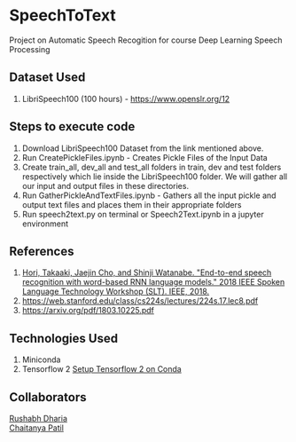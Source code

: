 # SpeechToText
Project on Automatic Speech Recogition for course Deep Learning Speech Processing

## Dataset Used
1. LibriSpeech100 (100 hours) - https://www.openslr.org/12

## Steps to execute code
1. Download LibriSpeech100 Dataset from the link mentioned above.
2. Run CreatePickleFiles.ipynb - Creates Pickle Files of the Input Data
3. Create train_all, dev_all and test_all folders in train, dev and test folders respectively which lie inside the LibriSpeech100 folder. We will gather all our input and output files in these directories. 
3. Run GatherPickleAndTextFiles.ipynb - Gathers all the input pickle and output text files and places them in their appropriate folders
4. Run speech2text.py on terminal or Speech2Text.ipynb in a jupyter environment

## References
1. [Hori, Takaaki, Jaejin Cho, and Shinji Watanabe. "End-to-end speech recognition with word-based RNN language models." 2018 IEEE Spoken Language Technology Workshop (SLT). IEEE, 2018.](https://arxiv.org/pdf/1808.02608.pdf)
2. https://web.stanford.edu/class/cs224s/lectures/224s.17.lec8.pdf
3. https://arxiv.org/pdf/1803.10225.pdf

## Technologies Used
1. Miniconda
2. Tensorflow 2
[Setup Tensorflow 2 on Conda](https://docs.anaconda.com/anaconda/user-guide/tasks/tensorflow/)

## Collaborators
[Rushabh Dharia](https://github.com/rushabhdharia)  
[Chaitanya Patil](https://github.com/chaitz333)   
